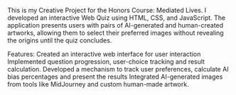 This is my Creative Project for the Honors Course: Mediated Lives.
I developed an interactive Web Quiz using HTML, CSS, and JavaScript. 
The application presents users with pairs of AI-generated and human-created artworks, allowing them to select their preferred images without revealing the origins until the quiz concludes.

Features:
Created an interactive web interface for user interaction
Implemented question progression, user-choice tracking and result calculation.
Developed a mechanism to track user preferences, calculate AI bias percentages and present the results
Integrated AI-generated images from tools like MidJourney and custom human-made artwork.
